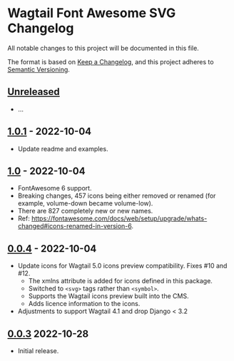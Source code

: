 # Wagtail Font Awesome SVG Changelog

All notable changes to this project will be documented in this file.

The format is based on [Keep a Changelog](https://keepachangelog.com/en/1.0.0/),
and this project adheres to [Semantic Versioning](https://semver.org/spec/v2.0.0.html).

## [Unreleased]

- ...

## [1.0.1] - 2022-10-04

- Update readme and examples.

## [1.0] - 2022-10-04

- FontAwesome 6 support.
- Breaking changes, 457 icons being either removed or renamed (for example, volume-down became volume-low).
- There are 827 completely new or new names.
- Ref: https://fontawesome.com/docs/web/setup/upgrade/whats-changed#icons-renamed-in-version-6.

## [0.0.4] - 2022-10-04

- Update icons for Wagtail 5.0 icons preview compatibility. Fixes #10 and #12.
  - The xmlns attribute is added for icons defined in this package.
  - Switched to `<svg>` tags rather than `<symbol>`.
  - Supports the Wagtail icons preview built into the CMS.
  - Adds licence information to the icons.
- Adjustments to support Wagtail 4.1 and drop Django < 3.2
 
## [0.0.3] 2022-10-28

- Initial release.


[unreleased]: https://github.com/wagtail-nest/wagtail-font-awesome-svg/compare/1.0.1...HEAD
[1.0.1]: https://github.com/wagtail-nest/wagtail-font-awesome-svg/compare/1.0...1.0.1
[1.0]: https://github.com/wagtail-nest/wagtail-font-awesome-svg/compare/0.0.4...1.0
[0.0.4]: https://github.com/wagtail-nest/wagtail-font-awesome-svg/compare/0.0.3...0.0.4
[0.0.3]: https://github.com/wagtail-nest/wagtail-font-awesome-svg/tree/0.0.3
